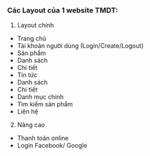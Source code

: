 ### Các Layout của 1 website TMDT:
1. Layout chính
 - Trang chủ 
 - Tài khoản người dùng (Login/Create/Logout) 
 - Sản phẩm
  - Danh sách
  - Chi tiết
 - Tin tức
  - Danh sách
  - Chi tiết
 - Danh mục chính
 - Tìm kiếm sản phẩm
 - Liên hệ
2. Nâng cao
 - Thanh toán online
 - Login Facebook/ Google



